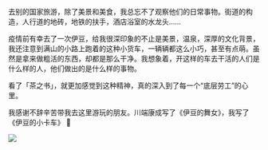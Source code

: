去别的国家旅游，除了美景和美食，我总忘不了观察他们的日常事物。街道的构造，人行道的地砖，地铁的扶手，酒店浴室的水龙头……

疫情前有幸去了一次伊豆，给我很深印象的不止是美景，温泉，深厚的文化背景，我还注意到满山的小路上跑着的这种小货车，一辆辆都这么小巧，甚至有点萌。虽然是拿来做粗活的东西，却都是那么干净。我想象着，开这样的车去干活的人们是什么样的人，他们做出的是什么样的事物。

看了「茶之书」，就更加感觉到这种精神，真的深入到了每一个“底层劳工”的心里。

我感谢不辞辛苦带我去这里游玩的朋友。川端康成写了《伊豆的舞女》，我写了《伊豆的小卡车》 🙂

![](https://yinwang1.files.wordpress.com/2020/11/img_0980.jpg?w=736)
